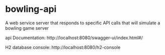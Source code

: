 # bowling-api

A web service server that responds to specific API calls that will simulate a bowling game server

api Documentation: http://localhost:8080/swagger-ui/index.html#/

H2 database console: http://localhost:8080/h2-console
